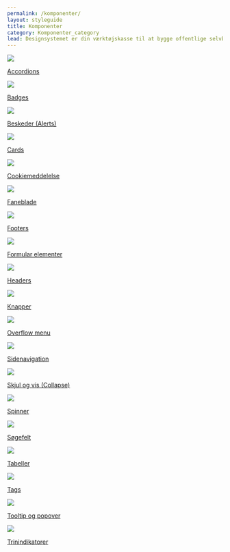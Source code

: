 ```yaml
---
permalink: /komponenter/
layout: styleguide
title: Komponenter
category: Komponenter_category
lead: Designsystemet er din værktøjskasse til at bygge offentlige selvbetjeningsløsninger. Designsystemet gør det let og hurtigt at bygge løsninger, som er konsistente og logiske for brugeren. 
---
```

<div class="row">
  <div class="col-12 col-md-4">
      <div class="demo-component-box">
          <a href="/komponenter/accordions/" class="demo-component-box__img componenent-box" aria-hidden="true" tabindex="-1">
              <img src="{{ site.baseurl }}/img/componenticons/Accordion.svg" >
          </a>
          <p><a href="/komponenter/accordions/" class="bold-link">Accordions</a></p>
      </div>
  </div>
  <div class="col-12 col-md-4">
    <div class="demo-component-box">
        <a href="/komponenter/badges/" class="demo-component-box__img componenent-box" aria-hidden="true" tabindex="-1">
            <img src="{{ site.baseurl }}/img/componenticons/Badges.svg" >
        </a>
        <p><a href="/komponenter/badges/" class="bold-link">Badges</a></p>
    </div>
  </div>
  <div class="col-12 col-md-4">
    <div class="demo-component-box">
        <a href="/komponenter/beskeder/" class="demo-component-box__img componenent-box" aria-hidden="true" tabindex="-1">
            <img src="{{ site.baseurl }}/img/componenticons/Beskeder.svg" >
        </a>
        <p><a href="/komponenter/beskeder/" class="bold-link">Beskeder (Alerts)</a></p>
    </div>
  </div>
  <div class="col-12 col-md-4">
    <div class="demo-component-box">
        <a href="/komponenter/cards/" class="demo-component-box__img componenent-box" aria-hidden="true" tabindex="-1">
            <img src="{{ site.baseurl }}/img/componenticons/Cards.svg" >
        </a>
        <p><a href="/komponenter/cards/" class="bold-link">Cards</a></p>
    </div>
  </div>
  <div class="col-12 col-md-4">
    <div class="demo-component-box">
        <a href="/komponenter/cookiemeddelelse/" class="demo-component-box__img componenent-box" aria-hidden="true" tabindex="-1">
            <img src="{{ site.baseurl }}/img/componenticons/Cookie.svg" >
        </a>
        <p><a href="/komponenter/cookiemeddelelse/" class="bold-link">Cookiemeddelelse</a></p>
    </div>
  </div>
  <div class="col-12 col-md-4">
    <div class="demo-component-box">
        <a href="/komponenter/tabnav/" class="demo-component-box__img componenent-box" aria-hidden="true" tabindex="-1">
            <img src="{{ site.baseurl }}/img/componenticons/Tabs.svg" >
        </a>
        <p><a href="/komponenter/tabnav/" class="bold-link">Faneblade</a></p>
    </div>
  </div>
  <div class="col-12 col-md-4">
    <div class="demo-component-box">
        <a href="/komponenter/footers/" class="demo-component-box__img componenent-box" aria-hidden="true" tabindex="-1">
            <img src="{{ site.baseurl }}/img/componenticons/Footer.svg" >
        </a>
        <p><a href="/komponenter/footers/" class="bold-link">Footers</a></p>
    </div>
  </div>
  <div class="col-12 col-md-4">
    <div class="demo-component-box">
        <a href="/komponenter/form-controls/" class="demo-component-box__img componenent-box" aria-hidden="true" tabindex="-1">
            <img src="{{ site.baseurl }}/img/componenticons/Form.svg" >
        </a>
        <p><a href="/komponenter/form-controls/" class="bold-link">Formular elementer</a></p>
    </div>
  </div>
  <div class="col-12 col-md-4">
    <div class="demo-component-box">
        <a href="/komponenter/headers/" class="demo-component-box__img componenent-box" aria-hidden="true" tabindex="-1">
            <img src="{{ site.baseurl }}/img/componenticons/Header.svg" >
        </a>
        <p><a href="/komponenter/headers/" class="bold-link">Headers</a></p>
    </div>
  </div>
  <div class="col-12 col-md-4">
    <div class="demo-component-box">
        <a href="/komponenter/buttons/" class="demo-component-box__img componenent-box" aria-hidden="true" tabindex="-1">
            <img src="{{ site.baseurl }}/img/componenticons/Knapper.svg" >
        </a>
        <p><a href="/komponenter/buttons/" class="bold-link">Knapper</a></p>
    </div>
  </div>
  <div class="col-12 col-md-4">
    <div class="demo-component-box">
        <a href="/komponenter/overflowmenu/" class="demo-component-box__img componenent-box" aria-hidden="true" tabindex="-1">
            <img src="{{ site.baseurl }}/img/componenticons/Overflow menu.svg" >
        </a>
        <p><a href="/komponenter/overflowmenu/" class="bold-link">Overflow menu</a></p>
    </div>
  </div>
  <div class="col-12 col-md-4">
    <div class="demo-component-box">
        <a href="/komponenter/sidenav/" class="demo-component-box__img componenent-box" aria-hidden="true" tabindex="-1">
            <img src="{{ site.baseurl }}/img/componenticons/Sidenavigation.svg" >
        </a>
        <p><a href="/komponenter/sidenav/" class="bold-link">Sidenavigation</a></p>
    </div>
  </div>
  <div class="col-12 col-md-4">
    <div class="demo-component-box">
        <a href="/komponenter/collapse/" class="demo-component-box__img componenent-box" aria-hidden="true" tabindex="-1">
            <img src="{{ site.baseurl }}/img/componenticons/Skjul+vis (collapse).svg" >
        </a>
        <p><a href="/komponenter/collapse/" class="bold-link">Skjul og vis (Collapse)</a></p>
    </div>
  </div>
  <div class="col-12 col-md-4">
    <div class="demo-component-box">
        <a href="/komponenter/spinner/" class="demo-component-box__img componenent-box" aria-hidden="true" tabindex="-1">
            <img src="{{ site.baseurl }}/img/componenticons/Spinner.svg" >
        </a>
        <p><a href="/komponenter/spinner/" class="bold-link">Spinner</a></p>
    </div>
  </div>
  <div class="col-12 col-md-4">
    <div class="demo-component-box">
        <a href="/komponenter/search/" class="demo-component-box__img componenent-box" aria-hidden="true" tabindex="-1">
            <img src="{{ site.baseurl }}/img/componenticons/Soegefelt.svg" >
        </a>
        <p><a href="/komponenter/search/" class="bold-link">Søgefelt</a></p>
    </div>
  </div>
  <div class="col-12 col-md-4">
    <div class="demo-component-box">
        <a href="/komponenter/tables/" class="demo-component-box__img componenent-box" aria-hidden="true" tabindex="-1">
            <img src="{{ site.baseurl }}/img/componenticons/Tabeller.svg" >
        </a>
        <p><a href="/komponenter/tables/" class="bold-link">Tabeller</a></p>
    </div>
  </div>
  <div class="col-12 col-md-4">
    <div class="demo-component-box">
        <a href="/komponenter/tags/" class="demo-component-box__img componenent-box" aria-hidden="true" tabindex="-1">
            <img src="{{ site.baseurl }}/img/componenticons/Tags.svg" >
        </a>
        <p><a href="/komponenter/tags/" class="bold-link">Tags</a></p>
    </div>
  </div>
  <div class="col-12 col-md-4">
    <div class="demo-component-box">
        <a href="/komponenter/tooltip/" class="demo-component-box__img componenent-box" aria-hidden="true" tabindex="-1">
            <img src="{{ site.baseurl }}/img/componenticons/Tooltip.svg" >
        </a>
        <p><a href="/komponenter/tooltip/" class="bold-link">Tooltip og popover</a></p>
    </div>
  </div>
  <div class="col-12 col-md-4">
    <div class="demo-component-box">
        <a href="/komponenter/trinindikatorer/" class="demo-component-box__img componenent-box" aria-hidden="true" tabindex="-1">
            <img src="{{ site.baseurl }}/img/componenticons/Trinindikatorer.svg" >
        </a>
        <p><a href="/komponenter/trinindikatorer/" class="bold-link">Trinindikatorer</a></p>
    </div>
  </div>
</div>
